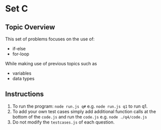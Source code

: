 # Set C

## Topic Overview

This set of problems focuses on the use of:

-   if-else
-   for-loop

While making use of previous topics such as

-   variables
-   data types

## Instructions

1. To run the program: `node run.js q#` e.g. `node run.js q1` to run q1.
2. To add your own test cases simply add additional function calls at the bottom of the `code.js` and run the `code.js` e.g. `node ./q4/code.js`
3. Do not modify the `testcases.js` of each question.
